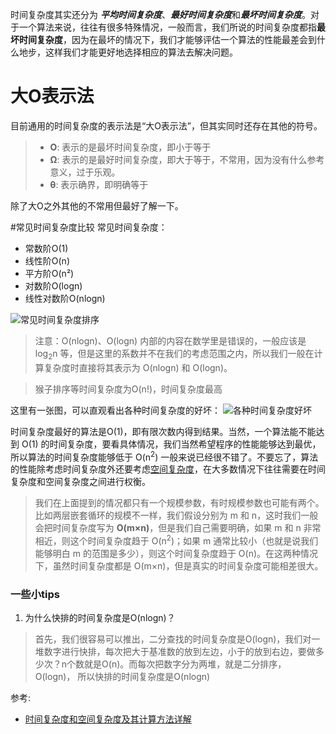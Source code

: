 时间复杂度其实还分为 ***平均时间复杂度***、***最好时间复杂度***和***最坏时间复杂度***。对于一个算法来说，往往有很多特殊情况，一般而言，我们所说的时间复杂度都指**最坏时间复杂度**，因为在最坏的情况下，我们才能够评估一个算法的性能最差会到什么地步，这样我们才能更好地选择相应的算法去解决问题。

# 大O表示法
目前通用的时间复杂度的表示法是“大O表示法”，但其实同时还存在其他的符号。
>* **O**: 表示的是最坏时间复杂度，即小于等于
>* **Ω**: 表示的是最好时间复杂度，即大于等于，不常用，因为没有什么参考意义，过于乐观。
>* **θ**: 表示确界，即明确等于

除了大O之外其他的不常用但最好了解一下。

#常见时间复杂度比较
常见时间复杂度：
* 常数阶O(1)
* 线性阶O(n)
* 平方阶O(n²)
* 对数阶O(logn)
* 线性对数阶O(nlogn)

 ![常见时间复杂度排序](https://upload-images.jianshu.io/upload_images/1038472-bfe3012b76a1266a.png?imageMogr2/auto-orient/strip%7CimageView2/2/w/1240)
> 注意：O(nlogn)、O(logn) 内部的内容在数学里是错误的，一般应该是 log<sub>2</sub>n 等，但是这里的系数并不在我们的考虑范围之内，所以我们一般在计算复杂度时直接将其表示为 O(nlogn) 和 O(logn)。

>猴子排序等时间复杂度为O(n!)，时间复杂度最高

这里有一张图，可以直观看出各种时间复杂度的好坏：
![各种时间复杂度好坏](https://upload-images.jianshu.io/upload_images/1038472-a2dc1032d40469b9.png?imageMogr2/auto-orient/strip%7CimageView2/2/w/1240)

时间复杂度最好的算法是O(1)，即有限次数内得到结果。当然，一个算法能不能达到 O(1) 的时间复杂度，要看具体情况，我们当然希望程序的性能能够达到最优，所以算法的时间复杂度能够低于 O(n<sup>2</sup>) 一般来说已经很不错了。不要忘了，算法的性能除考虑时间复杂度外还要考虑[空间复杂度](http://data.biancheng.net/view/2.html)，在大多数情况下往往需要在时间复杂度和空间复杂度之间进行权衡。

> 我们在上面提到的情况都只有一个规模参数，有时规模参数也可能有两个。比如两层嵌套循环的规模不一样，我们假设分别为 m 和 n，这时我们一般会把时间复杂度写为 **O(m×n)**，但是我们自己需要明确，如果 m 和 n 非常相近，则这个时间复杂度趋于 O(n<sup>2</sup>)；如果 m 通常比较小（也就是说我们能够明白 m 的范围是多少），则这个时间复杂度趋于 O(n)。在这两种情况下，虽然时间复杂度都是 O(m×n)，但是真实的时间复杂度可能相差很大。

### 一些小tips
1. 为什么快排的时间复杂度是O(nlogn)？
> 首先，我们很容易可以推出，二分查找的时间复杂度是O(logn)，我们对一堆数字进行快排，每次把大于基准数的放到左边，小于的放到右边，要做多少次？n个数就是O(n)。而每次把数字分为两堆，就是二分排序，O(logn)， 所以快排的时间复杂度是O(nlogn)

参考:
* [时间复杂度和空间复杂度及其计算方法详解](http://data.biancheng.net/view/114.html)

